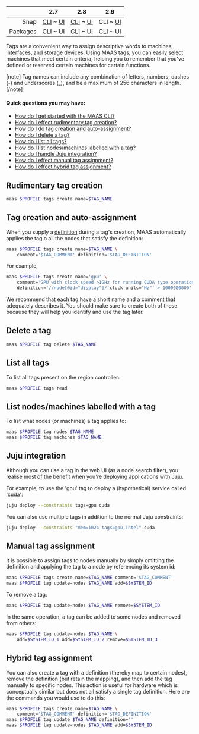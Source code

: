 <!-- deb-2-7-cli
||2.7|2.8|2.9|
|-----:|:-----:|:-----:|:-----:|
|Snap|[CLI](/t/maas-tags-snap-2-7-cli/2886) ~ [UI](/t/maas-tags-snap-2-7-ui/2887)|[CLI](/t/maas-tags-snap-2-8-cli/2888) ~ [UI](/t/maas-tags-snap-2-8-ui/2889)|[CLI](/t/maas-tags-snap-2-9-cli/2890) ~ [UI](/t/maas-tags-snap-2-9-ui/2891)|
|Packages|CLI ~ [UI](/t/maas-tags-deb-2-7-ui/2893)|[CLI](/t/maas-tags-deb-2-8-cli/2894) ~ [UI](/t/maas-tags-deb-2-8-ui/2895)|[CLI](/t/maas-tags-deb-2-9-cli/2896) ~ [UI](/t/maas-tags-deb-2-9-ui/2897)|
 deb-2-7-cli -->

<!-- deb-2-7-ui
||2.7|2.8|2.9|
|-----:|:-----:|:-----:|:-----:|
|Snap|[CLI](/t/maas-tags-snap-2-7-cli/2886) ~ [UI](/t/maas-tags-snap-2-7-ui/2887)|[CLI](/t/maas-tags-snap-2-8-cli/2888) ~ [UI](/t/maas-tags-snap-2-8-ui/2889)|[CLI](/t/maas-tags-snap-2-9-cli/2890) ~ [UI](/t/maas-tags-snap-2-9-ui/2891)|
|Packages|[CLI](/t/maas-tags-deb-2-7-cli/2892) ~ UI|[CLI](/t/maas-tags-deb-2-8-cli/2894) ~ [UI](/t/maas-tags-deb-2-8-ui/2895)|[CLI](/t/maas-tags-deb-2-9-cli/2896) ~ [UI](/t/maas-tags-deb-2-9-ui/2897)|
 deb-2-7-ui -->

<!-- deb-2-8-cli
||2.7|2.8|2.9|
|-----:|:-----:|:-----:|:-----:|
|Snap|[CLI](/t/maas-tags-snap-2-7-cli/2886) ~ [UI](/t/maas-tags-snap-2-7-ui/2887)|[CLI](/t/maas-tags-snap-2-8-cli/2888) ~ [UI](/t/maas-tags-snap-2-8-ui/2889)|[CLI](/t/maas-tags-snap-2-9-cli/2890) ~ [UI](/t/maas-tags-snap-2-9-ui/2891)|
|Packages|[CLI](/t/maas-tags-deb-2-7-cli/2892) ~ [UI](/t/maas-tags-deb-2-7-ui/2893)|CLI ~ [UI](/t/maas-tags-deb-2-8-ui/2895)|[CLI](/t/maas-tags-deb-2-9-cli/2896) ~ [UI](/t/maas-tags-deb-2-9-ui/2897)|
 deb-2-8-cli -->

<!-- deb-2-8-ui
||2.7|2.8|2.9|
|-----:|:-----:|:-----:|:-----:|
|Snap|[CLI](/t/maas-tags-snap-2-7-cli/2886) ~ [UI](/t/maas-tags-snap-2-7-ui/2887)|[CLI](/t/maas-tags-snap-2-8-cli/2888) ~ [UI](/t/maas-tags-snap-2-8-ui/2889)|[CLI](/t/maas-tags-snap-2-9-cli/2890) ~ [UI](/t/maas-tags-snap-2-9-ui/2891)|
|Packages|[CLI](/t/maas-tags-deb-2-7-cli/2892) ~ [UI](/t/maas-tags-deb-2-7-ui/2893)|[CLI](/t/maas-tags-deb-2-8-cli/2894) ~ UI|[CLI](/t/maas-tags-deb-2-9-cli/2896) ~ [UI](/t/maas-tags-deb-2-9-ui/2897)|
 deb-2-8-ui -->

<!-- deb-2-9-cli
||2.7|2.8|2.9|
|-----:|:-----:|:-----:|:-----:|
|Snap|[CLI](/t/maas-tags-snap-2-7-cli/2886) ~ [UI](/t/maas-tags-snap-2-7-ui/2887)|[CLI](/t/maas-tags-snap-2-8-cli/2888) ~ [UI](/t/maas-tags-snap-2-8-ui/2889)|[CLI](/t/maas-tags-snap-2-9-cli/2890) ~ [UI](/t/maas-tags-snap-2-9-ui/2891)|
|Packages|[CLI](/t/maas-tags-deb-2-7-cli/2892) ~ [UI](/t/maas-tags-deb-2-7-ui/2893)|[CLI](/t/maas-tags-deb-2-8-cli/2894) ~ [UI](/t/maas-tags-deb-2-8-ui/2895)|CLI ~ [UI](/t/maas-tags-deb-2-9-ui/2897)|
 deb-2-9-cli -->

<!-- deb-2-9-ui
||2.7|2.8|2.9|
|-----:|:-----:|:-----:|:-----:|
|Snap|[CLI](/t/maas-tags-snap-2-7-cli/2886) ~ [UI](/t/maas-tags-snap-2-7-ui/2887)|[CLI](/t/maas-tags-snap-2-8-cli/2888) ~ [UI](/t/maas-tags-snap-2-8-ui/2889)|[CLI](/t/maas-tags-snap-2-9-cli/2890) ~ [UI](/t/maas-tags-snap-2-9-ui/2891)|
|Packages|[CLI](/t/maas-tags-deb-2-7-cli/2892) ~ [UI](/t/maas-tags-deb-2-7-ui/2893)|[CLI](/t/maas-tags-deb-2-8-cli/2894) ~ [UI](/t/maas-tags-deb-2-8-ui/2895)|[CLI](/t/maas-tags-deb-2-9-cli/2896) ~ UI|
 deb-2-9-ui -->

<!-- snap-2-7-cli
||2.7|2.8|2.9|
|-----:|:-----:|:-----:|:-----:|
|Snap|CLI ~ [UI](/t/maas-tags-snap-2-7-ui/2887)|[CLI](/t/maas-tags-snap-2-8-cli/2888) ~ [UI](/t/maas-tags-snap-2-8-ui/2889)|[CLI](/t/maas-tags-snap-2-9-cli/2890) ~ [UI](/t/maas-tags-snap-2-9-ui/2891)|
|Packages|[CLI](/t/maas-tags-deb-2-7-cli/2892) ~ [UI](/t/maas-tags-deb-2-7-ui/2893)|[CLI](/t/maas-tags-deb-2-8-cli/2894) ~ [UI](/t/maas-tags-deb-2-8-ui/2895)|[CLI](/t/maas-tags-deb-2-9-cli/2896) ~ [UI](/t/maas-tags-deb-2-9-ui/2897)|
 snap-2-7-cli -->

<!-- snap-2-7-ui
||2.7|2.8|2.9|
|-----:|:-----:|:-----:|:-----:|
|Snap|[CLI](/t/maas-tags-snap-2-7-cli/2886) ~ UI|[CLI](/t/maas-tags-snap-2-8-cli/2888) ~ [UI](/t/maas-tags-snap-2-8-ui/2889)|[CLI](/t/maas-tags-snap-2-9-cli/2890) ~ [UI](/t/maas-tags-snap-2-9-ui/2891)|
|Packages|[CLI](/t/maas-tags-deb-2-7-cli/2892) ~ [UI](/t/maas-tags-deb-2-7-ui/2893)|[CLI](/t/maas-tags-deb-2-8-cli/2894) ~ [UI](/t/maas-tags-deb-2-8-ui/2895)|[CLI](/t/maas-tags-deb-2-9-cli/2896) ~ [UI](/t/maas-tags-deb-2-9-ui/2897)|
 snap-2-7-ui -->

<!-- snap-2-8-cli
||2.7|2.8|2.9|
|-----:|:-----:|:-----:|:-----:|
|Snap|[CLI](/t/maas-tags-snap-2-7-cli/2886) ~ [UI](/t/maas-tags-snap-2-7-ui/2887)|CLI ~ [UI](/t/maas-tags-snap-2-8-ui/2889)|[CLI](/t/maas-tags-snap-2-9-cli/2890) ~ [UI](/t/maas-tags-snap-2-9-ui/2891)|
|Packages|[CLI](/t/maas-tags-deb-2-7-cli/2892) ~ [UI](/t/maas-tags-deb-2-7-ui/2893)|[CLI](/t/maas-tags-deb-2-8-cli/2894) ~ [UI](/t/maas-tags-deb-2-8-ui/2895)|[CLI](/t/maas-tags-deb-2-9-cli/2896) ~ [UI](/t/maas-tags-deb-2-9-ui/2897)|
 snap-2-8-cli -->

<!-- snap-2-8-ui
||2.7|2.8|2.9|
|-----:|:-----:|:-----:|:-----:|
|Snap|[CLI](/t/maas-tags-snap-2-7-cli/2886) ~ [UI](/t/maas-tags-snap-2-7-ui/2887)|[CLI](/t/maas-tags-snap-2-8-cli/2888) ~ UI|[CLI](/t/maas-tags-snap-2-9-cli/2890) ~ [UI](/t/maas-tags-snap-2-9-ui/2891)|
|Packages|[CLI](/t/maas-tags-deb-2-7-cli/2892) ~ [UI](/t/maas-tags-deb-2-7-ui/2893)|[CLI](/t/maas-tags-deb-2-8-cli/2894) ~ [UI](/t/maas-tags-deb-2-8-ui/2895)|[CLI](/t/maas-tags-deb-2-9-cli/2896) ~ [UI](/t/maas-tags-deb-2-9-ui/2897)|
 snap-2-8-ui -->

||2.7|2.8|2.9|
|-----:|:-----:|:-----:|:-----:|
|Snap|[CLI](/t/maas-tags-snap-2-7-cli/2886) ~ [UI](/t/maas-tags-snap-2-7-ui/2887)|[CLI](/t/maas-tags-snap-2-8-cli/2888) ~ [UI](/t/maas-tags-snap-2-8-ui/2889)|CLI ~ [UI](/t/maas-tags-snap-2-9-ui/2891)|
|Packages|[CLI](/t/maas-tags-deb-2-7-cli/2892) ~ [UI](/t/maas-tags-deb-2-7-ui/2893)|[CLI](/t/maas-tags-deb-2-8-cli/2894) ~ [UI](/t/maas-tags-deb-2-8-ui/2895)|[CLI](/t/maas-tags-deb-2-9-cli/2896) ~ [UI](/t/maas-tags-deb-2-9-ui/2897)|

<!-- snap-2-9-ui
||2.7|2.8|2.9|
|-----:|:-----:|:-----:|:-----:|
|Snap|[CLI](/t/maas-tags-snap-2-7-cli/2886) ~ [UI](/t/maas-tags-snap-2-7-ui/2887)|[CLI](/t/maas-tags-snap-2-8-cli/2888) ~ [UI](/t/maas-tags-snap-2-8-ui/2889)|[CLI](/t/maas-tags-snap-2-9-cli/2890) ~ UI|
|Packages|[CLI](/t/maas-tags-deb-2-7-cli/2892) ~ [UI](/t/maas-tags-deb-2-7-ui/2893)|[CLI](/t/maas-tags-deb-2-8-cli/2894) ~ [UI](/t/maas-tags-deb-2-8-ui/2895)|[CLI](/t/maas-tags-deb-2-9-cli/2896) ~ [UI](/t/maas-tags-deb-2-9-ui/2897)|
 snap-2-9-ui -->

Tags are a convenient way to assign descriptive words to machines, interfaces, and storage devices. Using MAAS tags, you can easily select machines that meet certain criteria, helping you to remember that you've defined or reserved certain machines for certain functions. 

[note]
 Tag names can include any combination of letters, numbers, dashes (-) and underscores (_), and be a maximum of 256 characters in length.
[/note]

<!-- snap-2-7-ui snap-2-8-ui snap-2-9-ui deb-2-7-ui deb-2-8-ui deb-2-9-ui
#### Quick questions you may have:

* [How are tags defined?](#heading--tag-definitions)
* [How can I see and filter the tag list?](#heading--tag-listing-and-tags-as-search-filters)
* [How do I see and change which tags are assigned?](#heading--tag-assignment)
* [How do I manage tags?](#heading--tag-management)

MAAS supports binding an XPath expressions to a tag using *tag definitions* (see below). This makes auto-assigning tags to matching hardware possible. For instance, you could tag machines that possess fast GPUs and then deploy software that used GPU-accelerated CUDA or OpenCL libraries.

Because [Juju](https://jujucharms.com/docs/stable/about-juju.html) is the recommended way to deploy services on machines managed by MAAS (see [below](#heading--tag-management)), it supports MAAS tags for application deployments. By specifying MAAS tags as Juju "constraints", services can be deployed to machines that have particular user-defined characteristics.

<h2 id="heading--tag-definitions">Tag definitions</h2>

A *tag definition* is the criteria by which machines are auto-labelled by the corresponding tag. During machine enlistment, MAAS collects hardware information (using the [lshw](http://ezix.org/project/wiki/HardwareLiSter) utility). The definition used in creating a tag is then constructed using an *XPath expression* based on that information. See [w3schools documentation](https://www.w3schools.com/xml/xpath_intro.asp) for details on XPath.

The collected data for each machine, viewable (in both XML and YAML) in the web UI, is inspected by you for the desired property. Building on the example alluded to above, a property can be a GPU with a clock speed greater than 1GHz. In this case, the following excerpt from a machine's data (in XML format) is pertinent:

``` nohighlight
      <lshw:node id="display" class="display" handle="PCI:0000:00:02.0">
       <lshw:description>VGA compatible controller</lshw:description>
       <lshw:product>GD 5446</lshw:product>
       <lshw:vendor>Cirrus Logic</lshw:vendor>
       <lshw:physid>2</lshw:physid>
       <lshw:businfo>pci@0000:00:02.0</lshw:businfo>
       <lshw:version>00</lshw:version>
       <lshw:width units="bits">32</lshw:width>
       <lshw:clock units="Hz">33000000</lshw:clock>
       <lshw:configuration>
        <lshw:setting id="latency" value="0"/>
       </lshw:configuration>
       <lshw:capabilities>
        <lshw:capability id="vga_controller"/>
       </lshw:capabilities>
       <lshw:resources>
        <lshw:resource type="memory" value="fc000000-fdffffff"/>
        <lshw:resource type="memory" value="febd0000-febd0fff"/>
        <lshw:resource type="memory" value="febc0000-febcffff"/>
       </lshw:resources>
      </lshw:node>
```

MAAS machines will be selected based on these XPath *predicates*:

-   *element* of 'node'
-   with an *attribute* of 'id'
-   whose *value* is 'display'
-   and has a *child element* of 'clock units="Hz"'

After adding the speed criteria via an XPath *operator* we end up with this as our tag definition:

``` nohighlight
//node[@id="display"]/'clock units="Hz"' > 1000000000
```

<h2 id="heading--tag-listing-and-tags-as-search-filters">Tag listing and tags as search filters</h2>

To list all tags, visit the 'Machines' tab and expand the 'Tags' subsection in the left pane.

In this view, you can use tags as machine search filters. Select one or several tags. The machines that satisfy all selected tags will display on the right pane. Notice there is a search field at the top of the right pane. You can type a search expression into this field.

Below, tag 'virtual' has been selected (with the mouse), and the search field automatically reflects this. Five machines satisfy this search filter.

<a href="https://assets.ubuntu.com/v1/69aa9997-nodes-tags__2.6-tags-filter.png" target = "_blank"><img src="https://assets.ubuntu.com/v1/69aa9997-nodes-tags__2.6-tags-filter.png"></a>

Remove a tag from the search filter by either hitting the 'x' character alongside a tag or editing the search expression.

<h2 id="heading--tag-assignment">Tag assignment</h2>

To view a machine's currently assigned tags, stay on the 'Machines' page and click on the machine in question. MAAS will display currently-assigned tags in the *Tags* pane of the 'Machine summary'.

Select the 'Configuration' tab and then the 'Edit' button alongside 'Machine configuration' to edit tags:

-   To unassign a tag hit the 'x' character alongside a tag.
-   To create a basic tag, type the name of the new tag in the 'Add a tag' field and hit Enter. The tag will be created and automatically assigned to the machine. Repeat if desired.
-   To assign an existing tag, type at least three characters to trigger a real-time search. Any resulting tags will show up in a drop-down menu. Select as desired.

<a href="https://assets.ubuntu.com/v1/250050ee-nodes-tags__2.6-tags-add-remove.png" target = "_blank"><img src="https://assets.ubuntu.com/v1/250050ee-nodes-tags__2.6-tags-add-remove.png"></a>

You can apply changes by pressing the 'Save changes' button.

[note]
New tags become available as a filter in the 'Machines' page in the web UI immediately after you add them.
[/note]

<h3 id="heading--tags-for-network-interfaces">Tags for network interfaces</h3>

It's also possible to assign tags to specific network interfaces. You can use these tags when searching for machines within the web UI and when allocating machines from the API.

Network interface tags can only be assigned when a machine is in either a 'Ready' or a 'Broken' state.

With the machine selected from the 'Machines' page, on the 'Interfaces' tab use the 'Edit Physical' button from the 'Actions' menu icon to the right of an interface:

<a href="https://assets.ubuntu.com/v1/dd9cf996-nodes-tags__2.6-tag-net-interfaces.png" target = "_blank"><img src="https://assets.ubuntu.com/v1/dd9cf996-nodes-tags__2.6-tag-net-interfaces.png"></a>

To add a tag, type its name into the 'Tags' field and press Enter. Repeat as desired. Use the small 'x' next to a tag to unassign the tag.

You can apply changes by pressing the 'Save' button.

<h3 id="heading--tags-for-storage-configuration">Tags for storage configuration</h3>

Alongside tags for an entire machine and network interfaces, you can also define tags for storage devices. You can use these tags like any other, when searching for machines within the web UI, where they appear beneath the 'Storage tag' filter, and when allocating machines from the API.

To add a tag to a storage device, click on the machine with the storage you wish to tag on the 'Machines' page of the web UI and open the 'Storage' tab. Use the menu in the 'Actions' column beneath 'Available disks and partitions' to select 'Edit disk' for your chosen device:

<a href="https://assets.ubuntu.com/v1/43dd9f9d-nodes-tags__2.6-tag-storage.png" target = "_blank"><img src="https://assets.ubuntu.com/v1/43dd9f9d-nodes-tags__2.6-tag-storage.png"></a>

To add a tag, type its name into the 'Tags' field and press Enter. Repeat as desired. Use the small 'x' next to a tag to unassign the tag.

You can apply changes by pressing the 'Save' button.
snap-2-7-ui snap-2-8-ui snap-2-9-ui deb-2-7-ui deb-2-8-ui deb-2-9-ui -->

#### Quick questions you may have:

* [How do I get started with the MAAS CLI?](/t/maas-cli/802)
* [How do I effect rudimentary tag creation?](#heading--rudimentary-tag-creation)
* [How do I do tag creation and auto-assignment?](#heading--tag-creation-and-auto-assignment)
* [How do I delete a tag?](#heading--delete-a-tag)
* [How do I list all tags?](#heading--list-all-tags)
* [How do I list nodes/machines labelled with a tag?](#heading--list-nodesmachines-labelled-with-a-tag)
* [How do I handle Juju integration?](#heading--juju-integration)
* [How do I effect manual tag assignment?](#heading--manual-tag-assignment)
* [How do I effect hybrid tag assignment?](#heading--hybrid-tag-assignment)

<h2 id="heading--rudimentary-tag-creation">Rudimentary tag creation</h2>

``` bash
maas $PROFILE tags create name=$TAG_NAME
```

<h2 id="heading--tag-creation-and-auto-assignment">Tag creation and auto-assignment</h2>

When you supply a [definition](/t/maas-tags/834#heading--tag-definitions) during a tag's creation, MAAS automatically applies the tag o all the nodes that satisfy the definition:

``` bash
maas $PROFILE tags create name=$TAG_NAME \
    comment='$TAG_COMMENT' definition='$TAG_DEFINITION'
```

For example,

``` bash
maas $PROFILE tags create name='gpu' \
    comment='GPU with clock speed >1GHz for running CUDA type operations.' \
    definition='//node[@id="display"]/'clock units="Hz"' > 1000000000'
```

We recommend that each tag have a short name and a comment that adequately describes it. You should make sure to create both of these because they will help you identify and use the tag later.

<h2 id="heading--delete-a-tag">Delete a tag</h2>

``` bash
maas $PROFILE tag delete $TAG_NAME
```

<h2 id="heading--list-all-tags">List all tags</h2>

To list all tags present on the region controller:

``` bash
maas $PROFILE tags read
```

<h2 id="heading--list-nodesmachines-labelled-with-a-tag">List nodes/machines labelled with a tag</h2>

To list what nodes (or machines) a tag applies to:

``` bash
maas $PROFILE tag nodes $TAG_NAME
maas $PROFILE tag machines $TAG_NAME
```

<h2 id="heading--juju-integration">Juju integration</h2>

Although you can use a tag in the web UI (as a node search filter), you realise most of the benefit when you're deploying applications with Juju.

For example, to use the 'gpu' tag to deploy a (hypothetical) service called 'cuda':

``` bash
juju deploy --constraints tags=gpu cuda
```

You can also use multiple tags in addition to the normal Juju constraints:

``` bash
juju deploy --constraints "mem=1024 tags=gpu,intel" cuda
```

<h2 id="heading--manual-tag-assignment">Manual tag assignment</h2>

It is possible to assign tags to nodes manually by simply omitting the definition and applying the tag to a node by referencing its system id:

``` bash
maas $PROFILE tags create name=$TAG_NAME comment='$TAG_COMMENT'
maas $PROFILE tag update-nodes $TAG_NAME add=$SYSTEM_ID
```

To remove a tag:

``` bash
maas $PROFILE tag update-nodes $TAG_NAME remove=$SYSTEM_ID
```

In the same operation, a tag can be added to some nodes and removed from others:

``` bash
maas $PROFILE tag update-nodes $TAG_NAME \
    add=$SYSTEM_ID_1 add=$SYSTEM_ID_2 remove=$SYSTEM_ID_3
```

<h2 id="heading--hybrid-tag-assignment">Hybrid tag assignment</h2>

You can also create a tag with a definition (thereby map to certain nodes), remove the definition (but retain the mapping), and then add the tag manually to specific nodes. This action is useful for hardware which is conceptually similar but does not all satisfy a single tag definition. Here are the commands you would use to do this:

``` bash
maas $PROFILE tags create name=$TAG_NAME \
    comment='$TAG_COMMENT' definition='$TAG_DEFINITION'
maas $PROFILE tag update $TAG_NAME definition=''
maas $PROFILE tag update-nodes $TAG_NAME add=$SYSTEM_ID
```